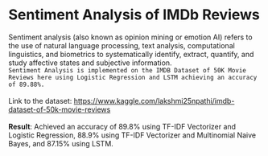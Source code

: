 # **Sentiment Analysis of IMDb Reviews**
Sentiment analysis (also known as opinion mining or emotion AI) refers to the use of natural language processing, text analysis, computational linguistics, and biometrics to systematically identify, extract, quantify, and study affective states and subjective information. <br>
`Sentiment Analysis is implemented on the IMDB Dataset of 50K Movie Reviews here using Logistic Regression and LSTM achieving an accuracy of 89.88%.` <br><br>
Link to the dataset: https://www.kaggle.com/lakshmi25npathi/imdb-dataset-of-50k-movie-reviews <br><br>
**Result**: Achieved an accuracy of 89.8% using TF-IDF Vectorizer and Logistic Regression, 88.9% using TF-IDF Vectorizer and Multinomial Naive Bayes, and 87.15% using LSTM.
